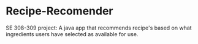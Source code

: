 # Recipe-Recomender
SE 308-309 project: A java app that recommends recipe's based on what ingredients users have selected as available for use.
